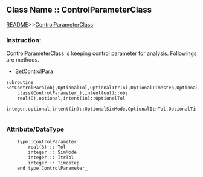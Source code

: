 ## Class Name :: ControlParameterClass

[README](README.md)>>[ControlParameterClass](Document/ControlParameterClass.md)

### Instruction:
ControlParameterClass is keeping control parameter for analysis. Followings are methods.



* SetControlPara
```
subroutine SetControlPara(obj,OptionalTol,OptionalItrTol,OptionalTimestep,OptionalSimMode)
    class(ControlParameter_),intent(out)::obj
    real(8),optional,intent(in)::OptionalTol
    integer,optional,intent(in)::OptionalSimMode,OptionalItrTol,OptionalTimestep


```

### Attribute/DataType
```
    type::ControlParameter_
        real(8) :: Tol
        integer :: SimMode
        integer :: ItrTol
        integer :: Timestep
    end type ControlParameter_
```